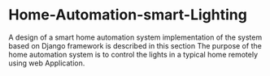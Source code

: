 # Home-Automation-smart-Lighting
A design of a smart home automation system implementation of the system based on Django framework is described in this section The purpose of the home automation system is to control the lights in a typical home remotely using web Application.
